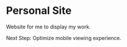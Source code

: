 # Personal Site 

Website for me to display my work.

Next Step: Optimize mobile viewing experience. 

